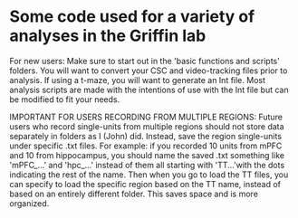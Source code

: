 # Some code used for a variety of analyses in the Griffin lab

For new users: Make sure to start out in the 'basic functions and scripts' folders. You will
               want to convert your CSC and video-tracking files prior to analysis. If using a
               t-maze, you will want to generate an Int file. Most analysis scripts are made
               with the intentions of use with the Int file but can be modified to fit your
               needs.

IMPORTANT FOR USERS RECORDING FROM MULTIPLE REGIONS:
Future users who record single-units from multiple regions should not store data separately in
folders as I (John) did. Instead, save the region single-units under specific .txt files. For
example: if you recorded 10 units from mPFC and 10 from hippocampus, you should name the saved
.txt something like 'mPFC_...' and 'hpc_...' instead of them all starting with 'TT...'with the 
dots indicating the rest of the name. Then when you go to load the TT files, you can specify
to load the specific region based on the TT name, instead of based on an entirely different folder.
This saves space and is more organized.
